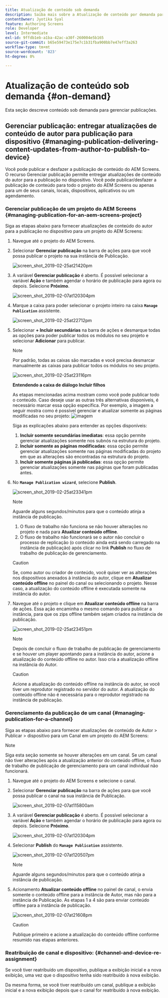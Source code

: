 ```yaml
---
title: Atualização de conteúdo sob demanda
description: Saiba mais sobre a Atualização de conteúdo por demanda para gerenciar publicações.
contentOwner: Jyotika Syal
feature: Authoring Screens
role: Developer
level: Intermediate
exl-id: 9ffdb1eb-a1ba-42ac-a30f-260004e5b165
source-git-commit: b65e59473e175e7c1b31fba900bb7e47eff3a263
workflow-type: tm+mt
source-wordcount: '823'
ht-degree: 0%

---
```


# Atualização de conteúdo sob demanda {#on-demand}

Esta seção descreve conteúdo sob demanda para gerenciar publicações.

## Gerenciar publicação: entregar atualizações de conteúdo de autor para publicação para dispositivo {#managing-publication-delivering-content-updates-from-author-to-publish-to-device}

Você pode publicar e desfazer a publicação de conteúdo do AEM Screens. O recurso Gerenciar publicação permite entregar atualizações de conteúdo do autor para a publicação no dispositivo. Você pode publicar/desfazer a publicação de conteúdo para todo o projeto do AEM Screens ou apenas para um de seus canais, locais, dispositivos, aplicativos ou um agendamento.

### Gerenciar publicação de um projeto do AEM Screens {#managing-publication-for-an-aem-screens-project}

Siga as etapas abaixo para fornecer atualizações de conteúdo do autor para a publicação no dispositivo para um projeto do AEM Screens:

1. Navegue até o projeto do AEM Screens.
1. Selecionar **Gerenciar publicação** na barra de ações para que você possa publicar o projeto na sua instância de Publicação.

   ![screen_shot_2019-02-25at21420pm](assets/screen_shot_2019-02-25at21420pm.png)

1. A variável **Gerenciar publicação** é aberto. É possível selecionar a variável **Ação** e também agendar o horário de publicação para agora ou depois. Selecione **Próximo**.

   ![screen_shot_2019-02-07at120304pm](assets/screen_shot_2019-02-07at120304pm.png)

1. Marque a caixa para poder selecionar o projeto inteiro na caixa **`Manage Publication`** assistente.

   ![screen_shot_2019-02-25at22712pm](assets/screen_shot_2019-02-25at22712pm.png)

1. Selecionar **+ Incluir secundárias** na barra de ações e desmarque todas as opções para poder publicar todos os módulos no seu projeto e selecionar **Adicionar** para publicar.

   >[!NOTE]
   >
   >Por padrão, todas as caixas são marcadas e você precisa desmarcar manualmente as caixas para publicar todos os módulos no seu projeto.

   ![screen_shot_2019-02-25at23116pm](assets/screen_shot_2019-02-25at23116pm.png)

   **Entendendo a caixa de diálogo Incluir filhos**

   As etapas mencionadas acima mostram como você pode publicar todo o conteúdo. Caso deseje usar as outras três alternativas disponíveis, é necessário marcar essa opção específica.
Por exemplo, a imagem a seguir mostra como é possível gerenciar e atualizar somente as páginas modificadas no seu projeto:
   ![imagem](assets/author-publish-manage.png)

   Siga as explicações abaixo para entender as opções disponíveis:

   1. **Incluir somente secundárias imediatas**: essa opção permite gerenciar atualizações somente nos subnós na estrutura do projeto.
   1. **Incluir somente as páginas modificadas**: essa opção permite gerenciar atualizações somente nas páginas modificadas do projeto em que as alterações são encontradas na estrutura do projeto.
   1. **Incluir somente páginas já publicadas**: essa opção permite gerenciar atualizações somente nas páginas que foram publicadas antes.


1. No **`Manage Publication wizard`**, selecione **Publish**.

   ![screen_shot_2019-02-25at23341pm](assets/screen_shot_2019-02-25at23341pm.png)

   >[!NOTE]
   >
   >Aguarde alguns segundos/minutos para que o conteúdo atinja a instância de publicação.
   >
   >
   >    1. O fluxo de trabalho não funciona se não houver alterações no projeto e nada para **Atualizar conteúdo offline**.
   >    1. O fluxo de trabalho não funcionará se o autor não concluir o processo de replicação (o conteúdo ainda está sendo carregado na instância de publicação) após clicar no link **Publish** no fluxo de trabalho de publicação de gerenciamento.

   >[!CAUTION]
   >Se, como autor ou criador de conteúdo, você quiser ver as alterações nos dispositivos anexados à instância do autor, clique em **Atualizar conteúdo offline** no painel do canal ou selecionando o projeto. Nesse caso, a atualização do conteúdo offline é executada somente na instância do autor.

1. Navegue até o projeto e clique em **Atualizar conteúdo offline** na barra de ações. Essa ação encaminha o mesmo comando para publicar a instância, para que os zips offline também sejam criados na instância de publicação.

   ![screen_shot_2019-02-25at23451pm](assets/screen_shot_2019-02-25at23451pm.png)


   >[!NOTE]
   >
   >Depois de concluir o fluxo de trabalho de publicação de gerenciamento e se houver um player apontando para a instância do autor, acione a atualização do conteúdo offline no autor. Isso cria a atualização offline na instância do Autor.

   >[!CAUTION]
   >
   >Acione a atualização do conteúdo offline na instância do autor, se você tiver um reprodutor registrado no servidor do autor. A atualização do conteúdo offline não é necessária para o reprodutor registrado na instância de publicação.

### Gerenciamento da publicação de um canal {#managing-publication-for-a-channel}

Siga as etapas abaixo para fornecer atualizações de conteúdo de Autor > Publicar > dispositivo para um Canal em um projeto do AEM Screens:

>[!NOTE]
>
>Siga esta seção somente se houver alterações em um canal. Se um canal não tiver alterações após a atualização anterior do conteúdo offline, o fluxo de trabalho de publicação de gerenciamento para um canal individual não funcionará.

1. Navegue até o projeto do AEM Screens e selecione o canal.
1. Selecionar **Gerenciar publicação** na barra de ações para que você possa publicar o canal na sua instância de Publicação.

   ![screen_shot_2019-02-07at115800am](assets/screen_shot_2019-02-07at115800am.png)

1. A variável **Gerenciar publicação** é aberto. É possível selecionar a variável **Ação** e também agendar o horário de publicação para agora ou depois. Selecione **Próximo**.

   ![screen_shot_2019-02-07at120304pm](assets/screen_shot_2019-02-07at120304pm.png)

1. Selecionar **Publish** do **`Manage Publication`** assistente.

   ![screen_shot_2019-02-07at120507pm](assets/screen_shot_2019-02-07at120507pm.png)

   >[!NOTE]
   >
   >Aguarde alguns segundos/minutos para que o conteúdo atinja a instância de publicação.

1. Acionamento **Atualizar conteúdo offline** no painel de canal, o envia somente o conteúdo offline para a instância de Autor, mas não para a instância de Publicação. As etapas 1 a 4 são para enviar conteúdo offline para a instância de publicação.

   ![screen_shot_2019-02-07at21608pm](assets/screen_shot_2019-02-07at21608pm.png)

   >[!CAUTION]
   >
   >Publique primeiro e acione a atualização do conteúdo offline conforme resumido nas etapas anteriores.

### Reatribuição de canal e dispositivo: {#channel-and-device-re-assignment}

Se você tiver reatribuído um dispositivo, publique a exibição inicial e a nova exibição, uma vez que o dispositivo tenha sido reatribuído à nova exibição.

Da mesma forma, se você tiver reatribuído um canal, publique a exibição inicial e a nova exibição depois que o canal for reatribuído à nova exibição.
